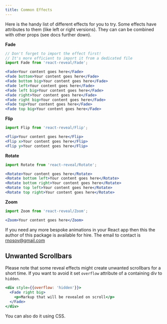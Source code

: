 ```yaml
---
title: Common Effects
---
```


Here is the handy list of different effects for you to try. 
Some effects have attributes to them (like left or right versions). They can can be combined with other props (see docs further down).

**Fade**
```jsx
// Don't forget to import the effect first! 
// It's more efficient to import it from a dedicated file
import Fade from 'react-reveal/Fade'; 

<Fade>Your content goes here</Fade>
<Fade bottom>Your content goes here</Fade>
<Fade bottom big>Your content goes here</Fade>
<Fade left>Your content goes here</Fade>
<Fade left big>Your content goes here</Fade>
<Fade right>Your content goes here</Fade>
<Fade right big>Your content goes here</Fade>
<Fade top>Your content goes here</Fade>
<Fade top big>Your content goes here</Fade>
```

**Flip**
```jsx
import Flip from 'react-reveal/Flip'; 

<Flip>Your content goes here</Flip>
<Flip x>Your content goes here</Flip>
<Flip y>Your content goes here</Flip>
```

**Rotate**
```jsx
import Rotate from 'react-reveal/Rotate'; 

<Rotate>Your content goes here</Rotate>
<Rotate bottom left>Your content goes here</Rotate>
<Rotate bottom right>Your content goes here</Rotate>
<Rotate top left>Your content goes here</Rotate>
<Rotate top right>Your content goes here</Rotate>
```

**Zoom**
```jsx
import Zoom from 'react-reveal/Zoom'; 

<Zoom>Your content goes here</Zoom>
```

If you need any more bespoke animations in your React app then this the author of this package is available for hire. The email to contact is rnosov@gmail.com

## Unwanted Scrollbars

Please note that some reveal effects might create unwanted scrollbars for a short time. 
If you want to avoid it set `overflow` attribute of a containing div to `hidden`.

```jsx
<div style={{overflow: 'hidden'}}>
  <Fade right big>
    <p>Markup that will be revealed on scroll</p>
  </Fade>
</div>
```

You can also do it using CSS.
